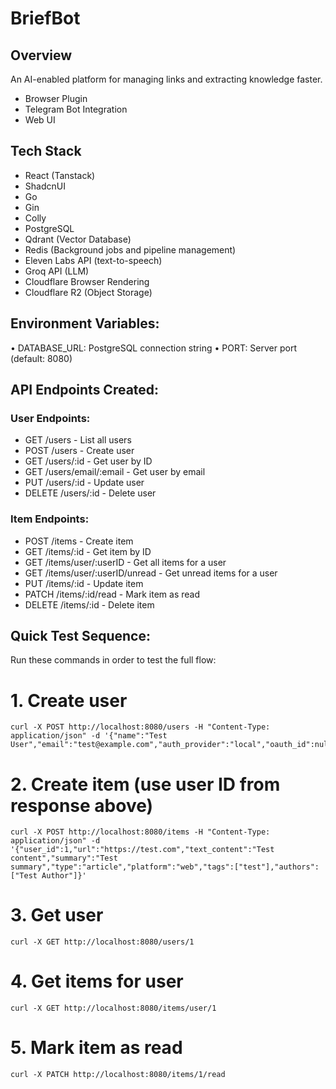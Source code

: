 # BriefBot

## Overview

An AI-enabled platform for managing links and extracting knowledge faster.

- Browser Plugin
- Telegram Bot Integration
- Web UI

## Tech Stack

- React (Tanstack)
- ShadcnUI
- Go
- Gin
- Colly
- PostgreSQL
- Qdrant (Vector Database)
- Redis (Background jobs and pipeline management)
- Eleven Labs API (text-to-speech)
- Groq API (LLM)
- Cloudflare Browser Rendering
- Cloudflare R2 (Object Storage)

## Environment Variables:

• DATABASE_URL: PostgreSQL connection string
• PORT: Server port (default: 8080)

## API Endpoints Created:

### User Endpoints:

- GET /users - List all users
- POST /users - Create user
- GET /users/:id - Get user by ID
- GET /users/email/:email - Get user by email
- PUT /users/:id - Update user
- DELETE /users/:id - Delete user

### Item Endpoints:

- POST /items - Create item
- GET /items/:id - Get item by ID
- GET /items/user/:userID - Get all items for a user
- GET /items/user/:userID/unread - Get unread items for a user
- PUT /items/:id - Update item
- PATCH /items/:id/read - Mark item as read
- DELETE /items/:id - Delete item

## Quick Test Sequence:

Run these commands in order to test the full flow:

# 1. Create user

```
curl -X POST http://localhost:8080/users -H "Content-Type: application/json" -d '{"name":"Test User","email":"test@example.com","auth_provider":"local","oauth_id":null,"password_hash":"hashedpassword"}'
```

# 2. Create item (use user ID from response above)

```
curl -X POST http://localhost:8080/items -H "Content-Type: application/json" -d '{"user_id":1,"url":"https://test.com","text_content":"Test content","summary":"Test summary","type":"article","platform":"web","tags":["test"],"authors":["Test Author"]}'
```

# 3. Get user

```
curl -X GET http://localhost:8080/users/1
```

# 4. Get items for user

```
curl -X GET http://localhost:8080/items/user/1
```

# 5. Mark item as read

```
curl -X PATCH http://localhost:8080/items/1/read
```
